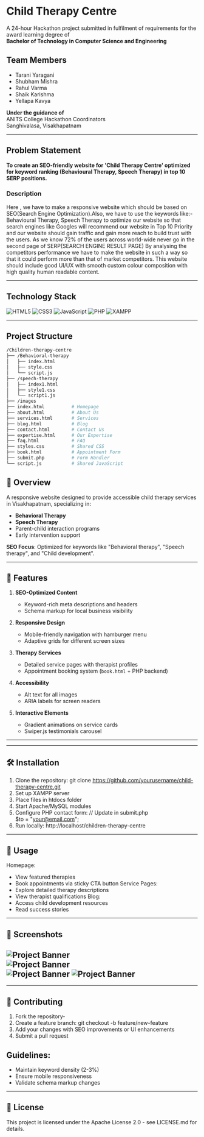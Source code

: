 # Child Therapy Centre

A 24-hour Hackathon project submitted in fulfilment of requirements for the award learning degree of  
**Bachelor of Technology in Computer Science and Engineering**

## Team Members
- Tarani Yaragani
- Shubham Mishra
- Rahul Varma
- Shaik Karishma
- Yellapa Kavya

**Under the guidance of**  
ANITS College Hackathon Coordinators  
Sanghivalasa, Visakhapatnam

---

## Problem Statement
**To create an SEO-friendly website for 'Child Therapy Centre' optimized for keyword ranking (Behavioural Therapy, Speech Therapy) in top 10 SERP positions.**

### Description
Here , we have to make a responsive website which should be based on SEO(Search Engine Optimization).Also, we have to use the keywords like:-Behavioural Therapy, Speech Therapy to optimize our website so that search engines like Googles will recommend our website in  Top 10  Priority and our website should gain traffic and gain more reach to build trust with the users.
As we know 72%  of the users across world-wide never go in the second page of SERP(SEARCH ENGINE RESULT PAGE) By analysing the competitors performance we have to make the website in such a way so that it could perform more than that of market competitors.
This website should include good UI/UX with smooth custom colour composition with high quality human readable content.

---

## Technology Stack
![HTML5](https://img.shields.io/badge/HTML5-E34F26?style=for-the-badge&logo=html5&logoColor=white)
![CSS3](https://img.shields.io/badge/CSS3-1572B6?style=for-the-badge&logo=css3&logoColor=white)
![JavaScript](https://img.shields.io/badge/JavaScript-F7DF1E?style=for-the-badge&logo=javascript&logoColor=black)
![PHP](https://img.shields.io/badge/PHP-777BB4?style=for-the-badge&logo=php&logoColor=white)
![XAMPP](https://img.shields.io/badge/XAMPP-FB7A24?style=for-the-badge&logo=xampp&logoColor=white)

---

## Project Structure
```bash
/Children-therapy-centre
├── /Behavioral-therapy
│   ├── index.html
│   ├── style.css
│   └── script.js
├── /speech-therapy
│   ├── index1.html
│   ├── style1.css
│   └── script1.js
├── /images
├── index.html          # Homepage
├── about.html          # About Us
├── services.html       # Services
├── blog.html           # Blog
├── contact.html        # Contact Us
├── expertise.html      # Our Expertise
├── faq.html            # FAQ
├── styles.css          # Shared CSS
├── book.html           # Appointment Form
├── submit.php          # Form Handler
└── script.js           # Shared JavaScript
```
## 📖 Overview  
A responsive website designed to provide accessible child therapy services in Visakhapatnam, specializing in:  
- **Behavioral Therapy**  
- **Speech Therapy**  
- Parent-child interaction programs  
- Early intervention support  

**SEO Focus**: Optimized for keywords like "Behavioral therapy", "Speech therapy", and "Child development".

---

## 🚀 Features  
1. **SEO-Optimized Content**  
   - Keyword-rich meta descriptions and headers  
   - Schema markup for local business visibility  

2. **Responsive Design**  
   - Mobile-friendly navigation with hamburger menu  
   - Adaptive grids for different screen sizes  

3. **Therapy Services**  
   - Detailed service pages with therapist profiles  
   - Appointment booking system (`book.html` + PHP backend)  

4. **Accessibility**  
   - Alt text for all images  
   - ARIA labels for screen readers  

5. **Interactive Elements**  
   - Gradient animations on service cards  
   - Swiper.js testimonials carousel  

---
---

## 🛠️ Installation  
1. Clone the repository: 
       git clone https://github.com/yourusername/child-therapy-centre.git  
2. Set up XAMPP server
3. Place files in htdocs folder
4. Start Apache/MySQL modules
5. Configure PHP contact form:
   // Update in submit.php  
       $to = "your@email.com";
6. Run locally:
       http://localhost/children-therapy-centre

---
## 📱 Usage
Homepage:
  - View featured therapies
  - Book appointments via sticky CTA button
Service Pages:
  - Explore detailed therapy descriptions
  - View therapist qualifications
Blog:
  - Access child development resources
  - Read success stories
    
---

## 📸 Screenshots
![Project Banner](images/rev.png)  
![Project Banner](images/exp.png)  
![Project Banner](images/oth.png)
![Project Banner](images/ser.png)  
---
---

## 🤝 Contributing
1. Fork the repository-
2. Create a feature branch:
      git checkout -b feature/new-feature  
3. Add your changes with SEO improvements or UI enhancements
4. Submit a pull request

## Guidelines:
  - Maintain keyword density (2-3%)
  - Ensure mobile responsiveness
  - Validate schema markup changes

---

## 📄 License
This project is licensed under the Apache License 2.0 - see LICENSE.md for details.
